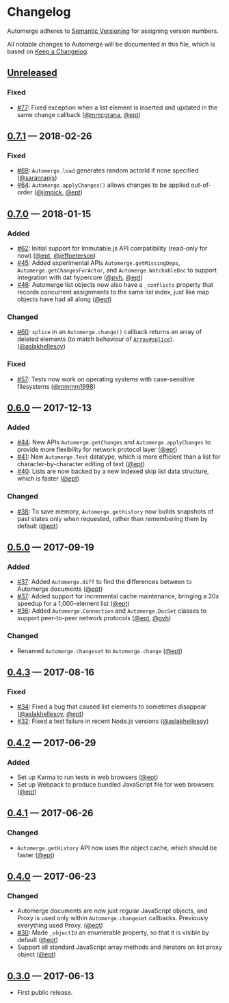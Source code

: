 # Changelog

Automerge adheres to [Semantic Versioning](http://semver.org/spec/v2.0.0.html) for assigning
version numbers.

All notable changes to Automerge will be documented in this file, which
is based on [Keep a Changelog](http://keepachangelog.com/en/1.0.0/).

## [Unreleased]

### Fixed
- [#77]: Fixed exception when a list element is inserted and updated in the same change callback
  ([@mmcgrana], [@ept])


## [0.7.1] — 2018-02-26

### Fixed
- [#69]: `Automerge.load` generates random actorId if none specified ([@saranrapjs])
- [#64]: `Automerge.applyChanges()` allows changes to be applied out-of-order ([@jimpick], [@ept])


## [0.7.0] — 2018-01-15

### Added
- [#62]: Initial support for Immutable.js API compatibility (read-only for now) ([@ept], [@jeffpeterson])
- [#45]: Added experimental APIs `Automerge.getMissingDeps`, `Automerge.getChangesForActor`, and
  `Automerge.WatchableDoc` to support integration with dat hypercore ([@pvh], [@ept])
- [#46]: Automerge list objects now also have a `_conflicts` property that records concurrent
  assignments to the same list index, just like map objects have had all along ([@ept])

### Changed
- [#60]: `splice` in an `Automerge.change()` callback returns an array of deleted elements (to match behaviour of
  [`Array#splice`](https://developer.mozilla.org/en-US/docs/Web/JavaScript/Reference/Global_Objects/Array/splice)).
  ([@aslakhellesoy])

### Fixed
- [#57]: Tests now work on operating systems with case-sensitive filesystems ([@mmmm1998])


## [0.6.0] — 2017-12-13

### Added
- [#44]: New APIs `Automerge.getChanges` and `Automerge.applyChanges` to provide more flexibility for
  network protocol layer ([@ept])
- [#41]: New `Automerge.Text` datatype, which is more efficient than a list for character-by-character
  editing of text ([@ept])
- [#40]: Lists are now backed by a new indexed skip list data structure, which is faster ([@ept])

### Changed
- [#38]: To save memory, `Automerge.getHistory` now builds snapshots of past states only when
  requested, rather than remembering them by default ([@ept])


## [0.5.0] — 2017-09-19

### Added
- [#37]: Added `Automerge.diff` to find the differences between to Automerge documents ([@ept])
- [#37]: Added support for incremental cache maintenance, bringing a 20x speedup for a 1,000-element list ([@ept])
- [#36]: Added `Automerge.Connection` and `Automerge.DocSet` classes to support peer-to-peer
  network protocols ([@ept], [@pvh])

### Changed
- Renamed `Automerge.changeset` to `Automerge.change` ([@ept])


## [0.4.3] — 2017-08-16

### Fixed
- [#34]: Fixed a bug that caused list elements to sometimes disappear ([@aslakhellesoy], [@ept])
- [#32]: Fixed a test failure in recent Node.js versions ([@aslakhellesoy])


## [0.4.2] — 2017-06-29

### Added
- Set up Karma to run tests in web browsers ([@ept])
- Set up Webpack to produce bundled JavaScript file for web browsers ([@ept])


## [0.4.1] — 2017-06-26

### Changed
- `Automerge.getHistory` API now uses the object cache, which should be faster ([@ept])


## [0.4.0] — 2017-06-23

### Changed
- Automerge documents are now just regular JavaScript objects, and Proxy is used only within
  `Automerge.changeset` callbacks. Previously everything used Proxy. ([@ept])
- [#30]: Made `_objectId` an enumerable property, so that it is visible by default ([@ept])
- Support all standard JavaScript array methods and iterators on list proxy object ([@ept])


## [0.3.0] — 2017-06-13

- First public release.


[Unreleased]: https://github.com/automerge/automerge/compare/v0.7.1...HEAD
[0.7.1]: https://github.com/automerge/automerge/compare/v0.7.0...v0.7.1
[0.7.0]: https://github.com/automerge/automerge/compare/v0.6.0...v0.7.0
[0.6.0]: https://github.com/automerge/automerge/compare/v0.5.0...v0.6.0
[0.5.0]: https://github.com/automerge/automerge/compare/v0.4.3...v0.5.0
[0.4.3]: https://github.com/automerge/automerge/compare/v0.4.2...v0.4.3
[0.4.2]: https://github.com/automerge/automerge/compare/v0.4.1...v0.4.2
[0.4.1]: https://github.com/automerge/automerge/compare/v0.4.0...v0.4.2
[0.4.0]: https://github.com/automerge/automerge/compare/v0.3.0...v0.4.0
[0.3.0]: https://github.com/automerge/automerge/compare/v0.2.0...v0.3.0

[#77]: https://github.com/automerge/automerge/pull/77
[#69]: https://github.com/automerge/automerge/pull/69
[#64]: https://github.com/automerge/automerge/pull/64
[#62]: https://github.com/automerge/automerge/pull/62
[#60]: https://github.com/automerge/automerge/pull/60
[#57]: https://github.com/automerge/automerge/pull/57
[#46]: https://github.com/automerge/automerge/issues/46
[#45]: https://github.com/automerge/automerge/pull/45
[#44]: https://github.com/automerge/automerge/pull/44
[#41]: https://github.com/automerge/automerge/pull/41
[#40]: https://github.com/automerge/automerge/pull/40
[#38]: https://github.com/automerge/automerge/issues/38
[#37]: https://github.com/automerge/automerge/pull/37
[#36]: https://github.com/automerge/automerge/pull/36
[#34]: https://github.com/automerge/automerge/pull/34
[#32]: https://github.com/automerge/automerge/pull/32
[#30]: https://github.com/automerge/automerge/pull/30

[@aslakhellesoy]: https://github.com/aslakhellesoy
[@jeffpeterson]: https://github.com/jeffpeterson
[@jimpick]: https://github.com/jimpick
[@ept]: https://github.com/ept
[@mmcgrana]: https://github.com/mmcgrana
[@mmmm1998]: https://github.com/mmmm1998
[@pvh]: https://github.com/pvh
[@saranrapjs]: https://github.com/saranrapjs
